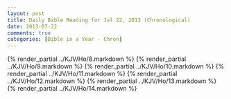 ```yaml
---
layout: post
title: Daily Bible Reading for Jul 22, 2013 (Chronological)
date: 2013-07-22
comments: true
categories: [Bible in a Year - Chron]
---
```

{% render_partial ../KJV/Ho/8.markdown %}
{% render_partial ../KJV/Ho/9.markdown %}
{% render_partial ../KJV/Ho/10.markdown %}
{% render_partial ../KJV/Ho/11.markdown %}
{% render_partial ../KJV/Ho/12.markdown %}
{% render_partial ../KJV/Ho/13.markdown %}
{% render_partial ../KJV/Ho/14.markdown %}
